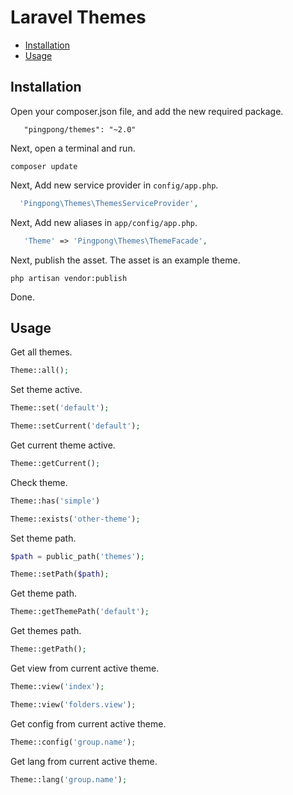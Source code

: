 Laravel Themes
===============

- [Installation](#installation)
- [Usage](#usage)

<a name="installation"></a>
## Installation

Open your composer.json file, and add the new required package.
```
   "pingpong/themes": "~2.0"
```
Next, open a terminal and run.
```
composer update
```

Next, Add new service provider in `config/app.php`.

```php
  'Pingpong\Themes\ThemesServiceProvider',
```

Next, Add new aliases in `app/config/app.php`.

```php
   'Theme' => 'Pingpong\Themes\ThemeFacade',
```

Next, publish the asset. The asset is an example theme.
```
php artisan vendor:publish
```

Done.

<a name="usage"></a>
## Usage

Get all themes.
```php
Theme::all();
```

Set theme active.
```php
Theme::set('default');

Theme::setCurrent('default');
```

Get current theme active.
```php
Theme::getCurrent();
```

Check theme.
```php
Theme::has('simple')

Theme::exists('other-theme');
```

Set theme path.
```php
$path = public_path('themes');

Theme::setPath($path);
```

Get theme path.
```php
Theme::getThemePath('default');
```

Get themes path.
```php
Theme::getPath();
```

Get view from current active theme.
```php
Theme::view('index');

Theme::view('folders.view');
```

Get config from current active theme.
```php
Theme::config('group.name');
```

Get lang from current active theme.
```php
Theme::lang('group.name');
```